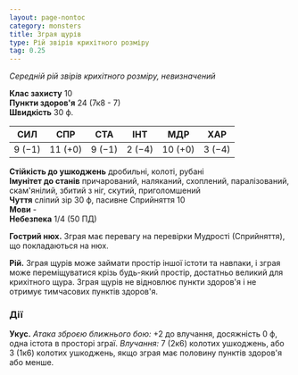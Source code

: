 ```yaml
---
layout: page-nontoc
category: monsters
title: Зграя щурів
type: Рій звірів крихітного розміру
tag: 0.25
---
```


_Середній рій звірів крихітного розміру, невизначений_

**Клас захисту** 10    
**Пункти здоров'я** 24 (7к8 - 7)    
**Швидкість** 30 ф.

| СИЛ    | СПР     | СТА    | ІНТ    | МДР     | ХАР    |
| ------ | ------- | ------ | ------ | ------- | ------ |
| 9 (−1) | 11 (+0) | 9 (−1) | 2 (−4) | 10 (+0) | 3 (−4) |

**Стійкість до ушкоджень** дробильні, колоті, рубані    
**Імунітет до станів** причарований, наляканий, схоплений, паралізований, скам'янілий, збитий з ніг, скутий, приголомшений    
**Чуття** сліпий зір 30 ф, пасивне Сприйняття 10    
**Мови** -    
**Небезпека** 1/4 (50 ПД)

**Гострий нюх.** Зграя має перевагу на перевірки Мудрості (Сприйняття), що покладаються на нюх.    

**Рій.** Зграя щурів може займати простір іншої істоти та навпаки, і зграя може переміщуватися крізь будь-який простір, достатньо великий для крихітного щура. Зграя щурів не відновлює пункти здоров'я і не отримує тимчасових пунктів здоров'я.

### Дії
**Укус.** _Атака зброєю ближнього бою:_ +2 до влучання, досяжність 0 ф, одна істота в просторі зграї. _Влучання:_ 7 (2к6) колотих ушкоджень, або 3 (1к6) колотих ушкоджень, якщо зграя має половину пунктів здоров'я або менше. 
